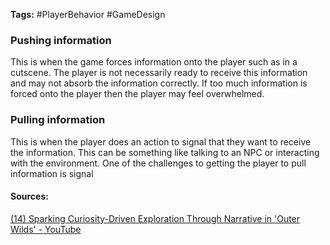 **Tags:** #PlayerBehavior #GameDesign 

### Pushing information
This is when the game forces information onto the player such as in a cutscene. The player is not necessarily ready to receive this information and may not absorb the information correctly. If too much information is forced onto the player then the player may feel overwhelmed.

### Pulling information
This is when the player does an action to signal that they want to receive the information. This can be something like talking to an NPC or interacting with the environment. One of the challenges to getting the player to pull information is signal

#### Sources:
[(14) Sparking Curiosity-Driven Exploration Through Narrative in 'Outer Wilds' - YouTube](https://www.youtube.com/watch?v=QaGu9tGCNbI&t=1477s&ab_channel=GDC)